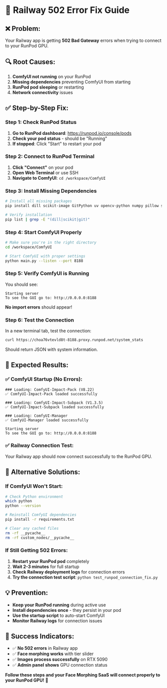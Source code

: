 # 🚨 Railway 502 Error Fix Guide

## ❌ Problem:
Your Railway app is getting **502 Bad Gateway** errors when trying to connect to your RunPod GPU.

## 🔍 Root Causes:
1. **ComfyUI not running** on your RunPod
2. **Missing dependencies** preventing ComfyUI from starting
3. **RunPod pod sleeping** or restarting
4. **Network connectivity** issues

## ✅ Step-by-Step Fix:

### **Step 1: Check RunPod Status**
1. **Go to RunPod dashboard**: https://runpod.io/console/pods
2. **Check your pod status** - should be "Running"
3. **If stopped**: Click "Start" to restart your pod

### **Step 2: Connect to RunPod Terminal**
1. **Click "Connect"** on your pod
2. **Open Web Terminal** or use SSH
3. **Navigate to ComfyUI**: `cd /workspace/ComfyUI`

### **Step 3: Install Missing Dependencies**
```bash
# Install all missing packages
pip install dill scikit-image GitPython uv opencv-python numpy pillow scipy matplotlib

# Verify installation
pip list | grep -E "(dill|scikit|git)"
```

### **Step 4: Start ComfyUI Properly**
```bash
# Make sure you're in the right directory
cd /workspace/ComfyUI

# Start ComfyUI with proper settings
python main.py --listen --port 8188
```

### **Step 5: Verify ComfyUI is Running**
You should see:
```
Starting server
To see the GUI go to: http://0.0.0.0:8188
```

**No import errors** should appear!

### **Step 6: Test the Connection**
In a new terminal tab, test the connection:
```bash
curl https://choa76vtevld8t-8188.proxy.runpod.net/system_stats
```

Should return JSON with system information.

## 🎯 **Expected Results:**

### **✅ ComfyUI Startup (No Errors):**
```
### Loading: ComfyUI-Impact-Pack (V8.22)
✅ ComfyUI-Impact-Pack loaded successfully

### Loading: ComfyUI-Impact-Subpack (V1.3.5)  
✅ ComfyUI-Impact-Subpack loaded successfully

### Loading: ComfyUI-Manager
✅ ComfyUI-Manager loaded successfully

Starting server
To see the GUI go to: http://0.0.0.0:8188
```

### **✅ Railway Connection Test:**
Your Railway app should now connect successfully to the RunPod GPU.

## 🔧 **Alternative Solutions:**

### **If ComfyUI Won't Start:**
```bash
# Check Python environment
which python
python --version

# Reinstall ComfyUI dependencies
pip install -r requirements.txt

# Clear any cached files
rm -rf __pycache__
rm -rf custom_nodes/__pycache__
```

### **If Still Getting 502 Errors:**
1. **Restart your RunPod pod** completely
2. **Wait 2-3 minutes** for full startup
3. **Check Railway deployment logs** for connection errors
4. **Try the connection test script**: `python test_runpod_connection_fix.py`

## 💡 **Prevention:**
- **Keep your RunPod running** during active use
- **Install dependencies once** - they persist in your pod
- **Use the startup script** to auto-start ComfyUI
- **Monitor Railway logs** for connection issues

## 🎊 **Success Indicators:**
- ✅ **No 502 errors** in Railway app
- ✅ **Face morphing works** with tier slider
- ✅ **Images process successfully** on RTX 5090
- ✅ **Admin panel shows** GPU connection status

**Follow these steps and your Face Morphing SaaS will connect properly to your RunPod GPU!** 🚀
